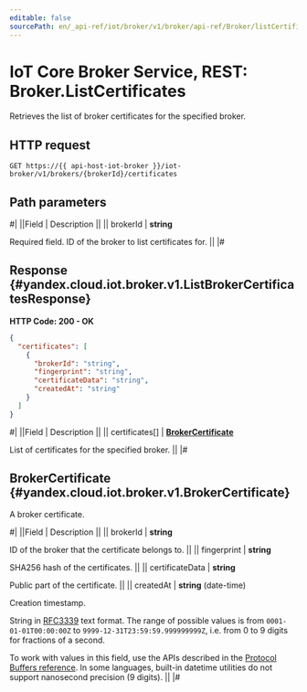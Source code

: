 ```yaml
---
editable: false
sourcePath: en/_api-ref/iot/broker/v1/broker/api-ref/Broker/listCertificates.md
---
```


# IoT Core Broker Service, REST: Broker.ListCertificates

Retrieves the list of broker certificates for the specified broker.

## HTTP request

```
GET https://{{ api-host-iot-broker }}/iot-broker/v1/brokers/{brokerId}/certificates
```

## Path parameters

#|
||Field | Description ||
|| brokerId | **string**

Required field. ID of the broker to list certificates for. ||
|#

## Response {#yandex.cloud.iot.broker.v1.ListBrokerCertificatesResponse}

**HTTP Code: 200 - OK**

```json
{
  "certificates": [
    {
      "brokerId": "string",
      "fingerprint": "string",
      "certificateData": "string",
      "createdAt": "string"
    }
  ]
}
```

#|
||Field | Description ||
|| certificates[] | **[BrokerCertificate](#yandex.cloud.iot.broker.v1.BrokerCertificate)**

List of certificates for the specified broker. ||
|#

## BrokerCertificate {#yandex.cloud.iot.broker.v1.BrokerCertificate}

A broker certificate.

#|
||Field | Description ||
|| brokerId | **string**

ID of the broker that the certificate belongs to. ||
|| fingerprint | **string**

SHA256 hash of the certificates. ||
|| certificateData | **string**

Public part of the certificate. ||
|| createdAt | **string** (date-time)

Creation timestamp.

String in [RFC3339](https://www.ietf.org/rfc/rfc3339.txt) text format. The range of possible values is from
`0001-01-01T00:00:00Z` to `9999-12-31T23:59:59.999999999Z`, i.e. from 0 to 9 digits for fractions of a second.

To work with values in this field, use the APIs described in the
[Protocol Buffers reference](https://developers.google.com/protocol-buffers/docs/reference/overview).
In some languages, built-in datetime utilities do not support nanosecond precision (9 digits). ||
|#